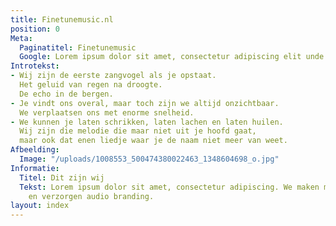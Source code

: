 ```yaml
---
title: Finetunemusic.nl
position: 0
Meta:
  Paginatitel: Finetunemusic
  Google: Lorem ipsum dolor sit amet, consectetur adipiscing elit unde omnis.
Introtekst:
- Wij zijn de eerste zangvogel als je opstaat.
  Het geluid van regen na droogte.
  De echo in de bergen.
- Je vindt ons overal, maar toch zijn we altijd onzichtbaar.
  We verplaatsen ons met enorme snelheid.
- We kunnen je laten schrikken, laten lachen en laten huilen.
  Wij zijn die melodie die maar niet uit je hoofd gaat,
  maar ook dat enen liedje waar je de naam niet meer van weet.
Afbeelding:
  Image: "/uploads/1008553_500474380022463_1348604698_o.jpg"
Informatie:
  Titel: Dit zijn wij
  Tekst: Lorem ipsum dolor sit amet, consectetur adipiscing. We maken muziek, voice-overs
    en verzorgen audio branding.
layout: index
---
```

